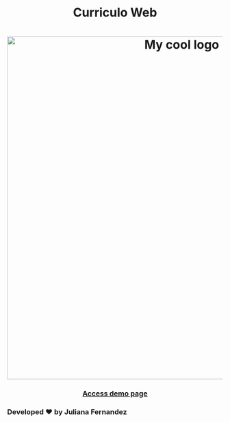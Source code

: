 <h1 align="center">
    Curriculo Web
</h1>

<h1 align="center">
<img width="800" src="assets/images/presentation.png" alt="My cool logo"/>
  </h1>

<h3 align="center">
    <a href="https://curriculo-web-jfml.netlify.app/">Access demo page</a>
<h3 >


Developed ❤ by Juliana Fernandez
